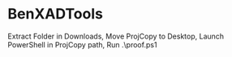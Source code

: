# BenXADTools
Extract Folder in Downloads,
Move ProjCopy to Desktop,
Launch PowerShell in ProjCopy path,
Run .\proof.ps1
